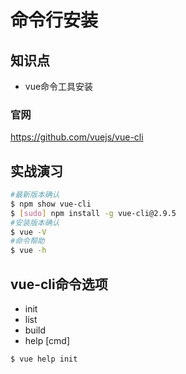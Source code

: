 命令行安装
==========

## 知识点

* vue命令工具安装

### 官网

https://github.com/vuejs/vue-cli

## 实战演习

~~~bash
#最新版本确认
$ npm show vue-cli
$ [sudo] npm install -g vue-cli@2.9.5
#安装版本确认
$ vue -V
#命令帮助
$ vue -h
~~~

## vue-cli命令选项

* init
* list
* build
* help [cmd]

~~~bash
$ vue help init
~~~
